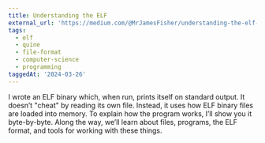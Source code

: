 ```yaml
---
title: Understanding the ELF
external_url: 'https://medium.com/@MrJamesFisher/understanding-the-elf-4bd60daac571'
tags:
  - elf
  - quine
  - file-format
  - computer-science
  - programming
taggedAt: '2024-03-26'
---
```


I wrote an ELF binary which, when run, prints itself on standard output.
It doesn’t "cheat" by reading its own file.
Instead, it uses how ELF binary files are loaded into memory.
To explain how the program works, I’ll show you it byte-by-byte.
Along the way, we’ll learn about files, programs, the ELF format, and tools for working with these things.
